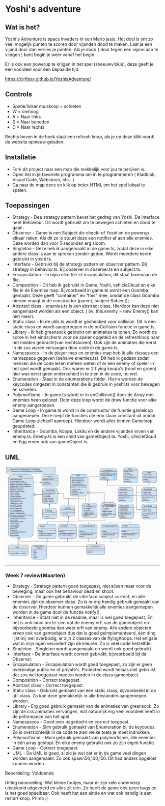 # Yoshi's adventure

## Wat is het?
Yoshi's Adventure is space invaders in een Mario jasje. Het doel is om zo veel mogelijk punten te scoren door vijanden dood te maken. Laat je een vijand door dan verlies je punten.
Als je dood ( door tegen een vijand aan te vliegen ) bent begin je weer vanaf het begin.

Er is ook een powerup te krijgen in het spel (sneeuwvlokje), deze geeft je een voordeel voor een bepaalde tijd.

https://cirflexx.github.io/YoshisAdventure/

## Controls
- Spatie/linker muisknop = schieten
- W = omhoog
- A = Naar links
- S = Naar beneden
- D = Naar rechts

Rechts boven in de hoek staat een refresh knop, als je op deze klikt wordt de website opnieuw geladen.

## Installatie
- Fork dit project naar een map die makkelijk voor jou te berijken is.
- Open het in je favoriete programma  om in te programmeren ( Kladblok, Visual Code, Webstorm, etc...).
- Ga naar de map docs en klik op index.HTML om het spel lokaal te spelen.

## Toepassingen
- Strategy - Dee strategy pattern bevat het gedrag van Yoshi. De interface heet Behaviour. Dit wordt gebruikt om te bewegen schieten en dood te gaan.
- Observer - Game is een Subject die checkt of Yoshi en de powerup elkaar raken. Als dit zo is stuurt deze een notifier af aan alle enemies. Deze worden dan voor 5 seconden erg sloom.
- Singleton - Deze heb ik aangemaakt in de game.ts, zodat deze in elke andere class is aan te spreken zonder gedoe. Wordt meerdere keren gebruikt in yoshi.ts.
- Interface - Gebruikt bij de strategy pattern en observer pattern. Bij strategy in behavior.ts. Bij observer in observer.ts en subject.ts.
- Encapsulation - In bijna elke file zit incapsulation, dit staat bovenaan de file.
- Composition -  Dit heb ik gebruikt in Game, Yoshi, vehicleCloud en elke file in de Enemies map. Bijvoorbeeld in game.ts wordt een Goomba gemaakt. Deze geeft "container" en "this" mee, omdat de class Goomba hierom vraagt in de constructor (parent, subject:Subject);
- Abstract class - enemies.ts is een abstract class. Hierdoor kan deze niet aangemaakt worden als een object. ( bv. this.enemy = new Enemy() kan niet meer).
- Static class - In de utils.ts wordt er gechecked voor collision. Dit is een static class en wordt aangeroepen in de onCollision functie in game.ts.
- Library - Ik heb greensock gebruikt om animaties te tonen. Zo wordt de score in het eindscherm voor de speler opgeteld en de refreshknop naar het midden gebracht(van rechtsboven). Ook zijn de animaties die eerst in de css waren vervangen door code in de game.ts.
- Namespaces - In de player map en enemies map heb ik alle classes een namespace gegeven (behalve enemies.ts). Dit heb ik gedaan zodat mensen die de code lezen meteen weten of er een enemy of speler in het spel wordt gemaakt. Ook waren er 2 flying koopa's (rood en groen) hier was eerst geen onderscheid in te zien in de code, nu wel.
- Enumeration - Staat in de enumerations folder. Hierin worden de keycodes omgezet in constanten die ik gebruik in yoshi.ts voor bewegen en schieten.
- Polymorfisme - In game.ts wordt er in onCollision() door de Array met enemies heen geloopt. Door deze loop wordt de draw functie voor elke enemy aangeroepen.
- Game Loop - In game.ts wordt in de constructor de functie gameloop aangeroepen. Deze roept de functies die erin staan constant uit omdat Game Loop zichzelf aanroept. Hierdoor wordt alles binnen Gameloop geupdated. 
- Inheritance - Goomba, Koopa, Lakitu en de andere vijanden erven van enemy.ts. Enemy.ts is een child van gameObject.ts. Yoshi, vihicleCloud en Egg erven ook van gameObject.ts.

## UML
![alt text](https://raw.githubusercontent.com/cirflexx/YoshisAdventure/master/UML-YoshisRevenge.png)

-------------------------------------------------------------------------------------
### Week 7 review(Maarten)
- Strategy - Strategy pattern goed toegepast, niet alleen maar voor de beweging, maar ook het behaviour dead en shoot.
- Observer - De game gebruikt de interface subject correct, en alle enemies zijn de observer class. Zo is er erg handig gebruik gemaakt van de observer. Hierdoor kunnen gemakkelijk alle enemies aangeroepen worden in de game door de functie notify().
- Inheritance - Staat niet in de readme, maar is wel goed toegepast, En het is ook mooi om te zien dat de enemy erft van de gameobject en bijvoorbeeld goomba dan weer erft van enemy. Alle andere objecten erven ook van gameobject dus dat is goed geimplementeerd. één ding lijkt mij wel overbodig, er zijn 2 classes van de flyingKoopa. Het enigste wat in mijn ogen verandert zijn de kleuren. Zo is veel code hetzelfde. 
- Singleton - Singleton wordt aangemaakt en wordt ook goed gebruikt.
- Interface - De interface wordt correct gebruikt, bijvoorbeeld bij de Observer.
- Encapsulation - Encapsulation wordt goed toegepast, zo zijn er geen overbodige public en of private's. Protected wordt helaas niet gebruikt, dat zou wel toegepast moeten worden in de class gameobject.
- Composition -  Correct toegepast.
- Abstract class - Correct toegepast.
- Static class - Gebruikt gemaakt van een static class, bijvoorbeeld in de util class. Zo kan deze gemakkelijk in alle bestanden aangeroepen worden.
- Library - Erg goed gebruik gemaakt van de animaties van greensock. Zo zijn de css animaties vervangen, wat natuurlijk erg veel voordeel heeft in de peformance van het spel.
- Namespaces - Goed over nagedacht en correct toegpast.
- Enumeration - Slim gebruik gemaakt van Enumeration bij de keycodes. Zo is overzichtelijk in de code te zien welke toets je moet indrukken.
- Polymorfisme - Mooi gebruik gemaakt van polymorfisme, alle enemies in één array gestopt. En elke enemy gebruikt ook zo zijn eigen functie.
- Game Loop - Correct toegepast.
- UML - De UML is goed, al zie je wel dat er in de game veel dingen worden aangemaakt. Zo ook spawn50,100,150. Dit had anders opgelost kunnen worden.

Beoordeling:
Voldoende

Uitleg beoordeling:
Wat kleine foutjes, maar er zijn vele onderwerp uitstekend uitgevoerd en alles zit erin. Zo heeft de game ook geen bugs en is het goed speelbaar. Ook heeft het een einde en wat ook handig is een restart knop. Prima :)